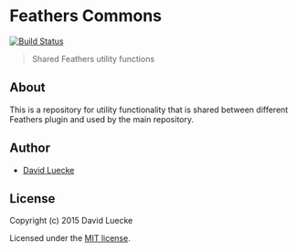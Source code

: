 # Feathers Commons

[![Build Status](https://travis-ci.org/feathersjs/feathers-commons.png?branch=master)](https://travis-ci.org/feathersjs/feathers-commons)

> Shared Feathers utility functions

## About

This is a repository for utility functionality that is shared between different Feathers plugin and used by the main repository.

## Author

- [David Luecke](https://github.com/daffl)

## License

Copyright (c) 2015 David Luecke

Licensed under the [MIT license](LICENSE).
